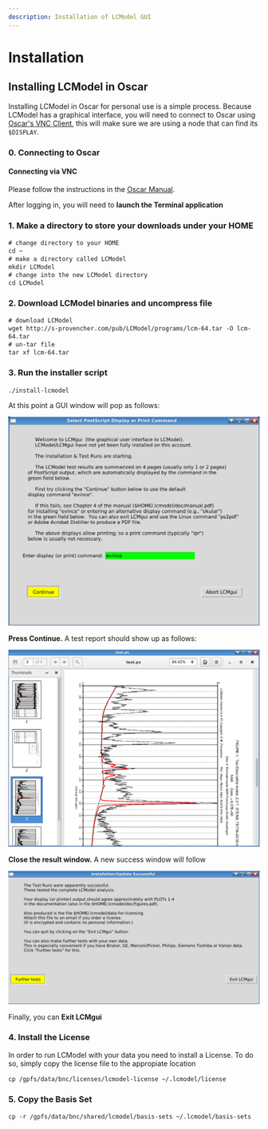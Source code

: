 ```yaml
---
description: Installation of LCModel GUI
---
```


# Installation

## Installing LCModel in Oscar

Installing LCModel in Oscar for personal use is a simple process. Because LCModel has a graphical interface, you will need to connect to Oscar using [Oscar's VNC Client](https://docs.ccv.brown.edu/oscar/connecting-to-oscar/vnc), this will make sure we are using a node that can find its `$DISPLAY`.

### 0. Connecting to Oscar

#### Connecting via VNC

Please follow the instructions in the [Oscar Manual](https://docs.ccv.brown.edu/oscar/connecting-to-oscar/vnc).

After logging in, you will need to **launch the Terminal application**

### 1. Make a directory to store your downloads under your HOME

```text
# change directory to your HOME 
cd ~
# make a directory called LCModel
mkdir LCModel
# change into the new LCModel directory
cd LCModel
```

### 2. Download LCModel binaries and uncompress file

```text
# download LCModel
wget http://s-provencher.com/pub/LCModel/programs/lcm-64.tar -O lcm-64.tar
# un-tar file
tar xf lcm-64.tar
```

### 3. Run the installer script

```text
./install-lcmodel
```

At this point a GUI window will pop as follows:

![LCModel Select PostScript Display or Print Command](../.gitbook/assets/image%20%287%29.png)

**Press Continue.** A test report should show up as follows:

![LC Model Sample PostScript Result](../.gitbook/assets/image%20%286%29.png)

**Close the result window.** A new success window will follow

![Confirmation Screen for a Successful LCModel Test](../.gitbook/assets/image%20%288%29.png)

Finally, you can **Exit LCMgui**

### **4. Install the License**

In order to run LCModel with your data you need to install a License. To do so, simply copy the license file to the appropiate location

```text
cp /gpfs/data/bnc/licenses/lcmodel-license ~/.lcmodel/license
```

### 5. Copy the Basis Set

```text
cp -r /gpfs/data/bnc/shared/lcmodel/basis-sets ~/.lcmodel/basis-sets
```





